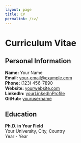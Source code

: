 ```yaml
---
layout: page
title: CV
permalink: /cv/
---
```

# Curriculum Vitae

## Personal Information
**Name:** Your Name  
**Email:** [your-email@example.com](mailto:your-email@example.com)  
**Phone:** (123) 456-7890  
**Website:** [yourwebsite.com](https://yourwebsite.com)  
**LinkedIn:** [yourLinkedInProfile](https://linkedin.com/in/yourLinkedInProfile)  
**GitHub:** [yourusername](https://github.com/yourusername)  

## Education
**Ph.D. in Your Field**  
Your University, City, Country  
Year - Year  
